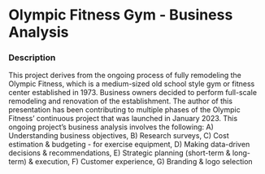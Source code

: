 # Olympic Fitness Gym - Business Analysis

### Description
This project derives from the ongoing process of fully remodeling the Olympic Fitness, which is a medium-sized old school style gym or fitness center established in 1973. 
Business owners decided to perform full-scale remodeling and renovation of the establishment. The author of this presentation has been contributing to multiple phases of the 
Olympic Fitness’ continuous project that was launched in January 2023. This ongoing project’s business analysis involves the following: A) Understanding business objectives,
B) Research surveys, C) Cost estimation & budgeting - for exercise equipment, D) Making data-driven decisions & recommendations, 
E) Strategic planning (short-term & long-term) & execution, F) Customer experience, G) Branding & logo selection

 



  
